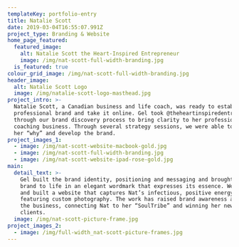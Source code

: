 ```yaml
---
templateKey: portfolio-entry
title: Natalie Scott
date: 2019-03-04T16:55:07.991Z
project_type: Branding & Website
home_page_featured:
  featured_image:
    alt: Natalie Scott the Heart-Inspired Entrepreneur
    image: /img/nat-scott-full-width-branding.jpg
  is_featured: true
colour_grid_image: /img/nat-scott-full-width-branding.jpg
header_image:
  alt: Natalie Scott Logo
  image: /img/natalie-scott-logo-masthead.jpg
project_intro: >-
  Natalie Scott, a Canadian business and life coach, was ready to establish her
  professional brand and take it online. Gel took @theheartinspiredentrepreneur
  through our brand discovery process to bring clarity to her professional
  coaching business. Through several strategy sessions, we were able to unpack
  her “why” and develop the brand.
project_images_1:
  - image: /img/nat-scott-website-macbook-gold.jpg
  - image: /img/nat-scott-full-width-branding.jpg
  - image: /img/nat-scott-website-ipad-rose-gold.jpg
main:
  detail_text: >-
    Gel built the brand identity, positioning and messaging and brought the
    brand to life in an elegant wordmark that expresses its essence. We designed
    and built a website that captures Nat’s infectious, positive energy,
    featuring custom photography. The work has raised brand awareness and grown
    the business, connecting Nat to her “SoulTribe” and winning her new
    clients. 
  image: /img/nat-scott-picture-frame.jpg
project_images_2:
  - image: /img/full-width_nat-scott-picture-frames.jpg
---
```


